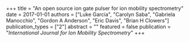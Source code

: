 +++
title = "An open source ion gate pulser for ion mobility spectrometry"
date = 2017-01-01
authors = ["Luke Garcia", "Carolyn Saba", "Gabriela Manocchio", "Gordon A Anderson", "Eric Davis", "Brian H Clowers"]
publication_types = ["2"]
abstract = ""
featured = false
publication = "*International Journal for Ion Mobility Spectrometry*"
+++

